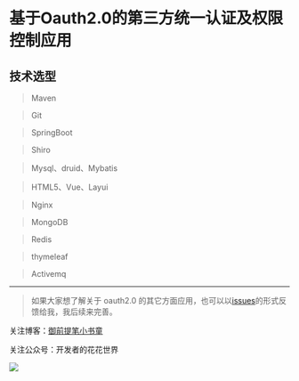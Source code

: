 # 基于Oauth2.0的第三方统一认证及权限控制应用 <br>
## 技术选型 <br>
>Maven

>Git

>SpringBoot

>Shiro

>Mysql、druid、Mybatis

>HTML5、Vue、Layui

>Nginx

>MongoDB

>Redis

>thymeleaf

>Activemq


---

> 如果大家想了解关于 oauth2.0 的其它方面应用，也可以以[issues](https://github.com/humingfeng/oauth/issues)的形式反馈给我，我后续来完善。

关注博客：[御前提笔小书童](https://blog.csdn.net/qq_22260641)

关注公众号：开发者的花花世界

![](https://img-blog.csdnimg.cn/20190106225239166.jpg)
